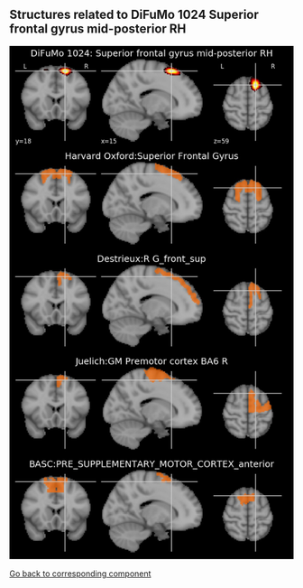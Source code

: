 


## Structures related to DiFuMo 1024 Superior frontal gyrus mid-posterior RH

![112](112.jpg "Structures related to DiFuMo 1024 Superior frontal gyrus mid-posterior RH")

[Go back to corresponding component](https://parietal-inria.github.io/DiFuMo/1024/html/112.html)
